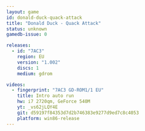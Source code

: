 ```yaml
---
layout: game
id: donald-duck-quack-attack
title: "Donald Duck - Quack Attack"
status: unknown
gamedb-issue: 0

releases:
  - id: "7AC3"
    region: EU
    version: "1.002"
    discs: 1
    medium: gdrom

videos:
  - fingerprint: "7AC3 GD-ROM1/1 EU"
    title: Intro auto run
    hw: i7 2720qm, GeForce 540M
    yt: _vs62jLQY4E
    git: d59197f84353d7d2b746383e9277d9ed7c8c4053
    platform: win86-release
---
```

